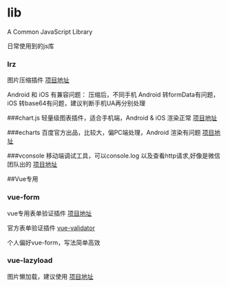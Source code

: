 # lib
A Common JavaScript Library

日常使用到的js库

### lrz
图片压缩插件 [项目地址](https://github.com/think2011/localResizeIMG)

Android 和 iOS 有兼容问题：
压缩后，不同手机 Android 转formData有问题，iOS 转base64有问题，建议判断手机UA再分别处理

###chart.js
轻量级图表插件，适合手机端，Android & iOS 渲染正常 [项目地址](https://github.com/chartjs/Chart.js)

###echarts
百度官方出品，比较大，偏PC端处理，Android 渲染有问题 [项目地址](https://github.com/ecomfe/echarts)

###vconsole
移动端调试工具，可以console.log 以及查看http请求,好像是微信团队出的 [项目地址](https://github.com/WechatFE/vConsole)

##Vue专用

### vue-form
vue专用表单验证插件 [项目地址](https://github.com/fergaldoyle/vue-form)

官方表单验证插件 [vue-validator](https://github.com/vuejs/vue-validator)

个人偏好vue-form，写法简单高效

### vue-lazyload
图片懒加载，建议使用  [项目地址](https://github.com/hilongjw/vue-lazyload)
